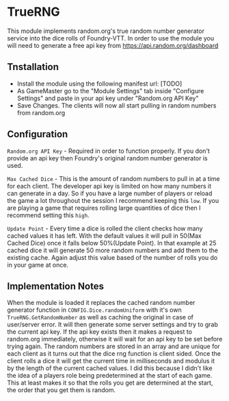 # TrueRNG
This module implements random.org's true random number generator service into the dice rolls of Foundry-VTT. In order to use the module you will need to generate a free api key from https://api.random.org/dashboard

## Tnstallation
* Install the module using the following manifest url: [TODO]
* As GameMaster go to the "Module Settings" tab inside "Configure Settings" and paste in your api key under "Random.org API Key"
* Save Changes. The clients will now all start pulling in random numbers from random.org

## Configuration
`Random.org API Key` - Required in order to function properly. If you don't provide an api key then Foundry's original random number generator is used.

`Max Cached Dice` - This is the amount of random numbers to pull in at a time for each client. The developer api key is limited on how many numbers it can generate in a day. 
So if you have a large number of players or reload the game a lot throughout the session I recommend keeping this `low`.
If you are playing a game that requires rolling large quantities of dice then I recommend setting this `high`.

`Update Point` - Every time a dice is rolled the client checks how many cached values it has left. With the default values it will pull in 50(Max Cached Dice) once it falls below 50%(Update Point). 
In that example at 25 cached dice it will generate 50 more random numbers and add them to the existing cache. Again adjust this value based of the number of rolls you do in your game at once. 

## Implementation Notes
When the module is loaded it replaces the cached random number generator function in `CONFIG.Dice.randomUniform` with it's own `TrueRNG.GetRandomNumber` 
as well as caching the original in case of user/server error. It will then generate some server settings and try to grab the current api key. 
If the api key exists then it makes a request to random.org immediately, otherwise it will wait for an api key to be set before trying again.
The random numbers are stored in an array and are unique for each client as it turns out that the dice rng function is client sided.
Once the client rolls a dice it will get the current time in milliseconds and modulus it by the length of the current cached values. 
I did this because I didn't like the idea of a players role being predetermined at the start of each game. 
This at least makes it so that the rolls you get are determined at the start, the order that you get them is random.
